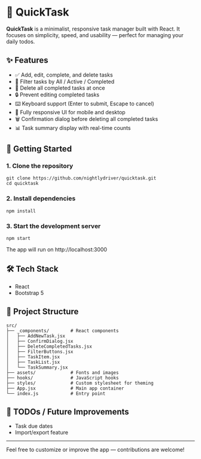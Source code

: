 # 📝 QuickTask

**QuickTask** is a minimalist, responsive task manager built with React. It focuses on simplicity, speed, and usability — perfect for managing your daily todos.

## ✨ Features

- ✅ Add, edit, complete, and delete tasks
- 🔁 Filter tasks by All / Active / Completed
- 🧹 Delete all completed tasks at once
- 🔒 Prevent editing completed tasks
- ⌨️ Keyboard support (Enter to submit, Escape to cancel)
- 📱 Fully responsive UI for mobile and desktop
- 🗑️ Confirmation dialog before deleting all completed tasks
- 📊 Task summary display with real-time counts

## 🚀 Getting Started

### 1. Clone the repository

```
git clone https://github.com/nightlydriver/quicktask.git
cd quicktask
```

### 2. Install dependencies

```
npm install
```

### 3. Start the development server

```
npm start
```
The app will run on http://localhost:3000

## 🛠 Tech Stack
- React
- Bootstrap 5

## 📂 Project Structure
```
src/
├── _components/        # React components
│   ├── AddNewTask.jsx
│   ├── ConfirmDialog.jsx
│   ├── DeleteCompletedTasks.jsx
│   ├── FilterButtons.jsx
│   ├── TaskItem.jsx
│   ├── TaskList.jsx
│   └── TaskSummary.jsx
├── assets/             # Fonts and images
├── hooks/              # JavaScript hooks
├── styles/             # Custom stylesheet for theming
├── App.jsx             # Main app container
└── index.js            # Entry point
```

## 🧪 TODOs / Future Improvements
- Task due dates
- Import/export feature

---
Feel free to customize or improve the app — contributions are welcome!
